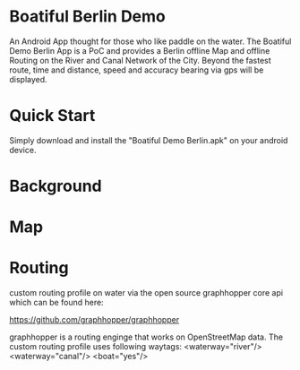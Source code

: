 # Boatiful Berlin Demo

An Android App thought for those who like paddle on the water. The Boatiful Demo Berlin App is a PoC and provides a Berlin offline Map
and offline Routing on the River and Canal Network of the City. Beyond the fastest route, time and distance, speed and accuracy bearing via gps will be displayed.




# Quick Start
Simply download and install the "Boatiful Demo Berlin.apk" on your android device.


# Background

# Map

# Routing
custom routing profile on water via the open source graphhopper core api which can be found here:

https://github.com/graphhopper/graphhopper

graphhopper is a routing enginge that works on OpenStreetMap data. The custom routing profile uses following waytags:
<waterway="river"/>
<waterway="canal"/>
<boat="yes"/>


